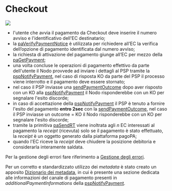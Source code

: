 # Checkout

![](<../../.gitbook/assets/checkout\_SANP (3).png>)

* l'utente che avvia il pagamento da Checkout deve inserire il numero avviso e l'identificativo dell'EC destinatario;
* la [paVerifyPaymentNotice](../../appendici/primitive.md#paverifypaymentnotice) è utilizzata per richiedere all’EC la verifica dell’opzione di pagamento identificata dal numero avviso;
* la richiesta di attivazione del pagamento giunge all’EC per mezzo della [paGetPayment](../../appendici/primitive.md#pagetpayment);
* una volta concluse le operazioni di pagamento effettivo da parte dell'utente il Nodo provvede ad inviare i dettagli al PSP tramite la [pspNotifyPayment](../../appendici/primitive.md#pspnotifypayment), nel caso di risposta KO da parte del PSP il processo viene interrotto e il pagamento deve essere stornato;
* nel caso il PSP inviasse una [sendPaymentOutcome](../../appendici/primitive.md#sendpaymentoutcome) dopo aver risposto con un KO alla [pspNotifyPayment](../../appendici/primitive.md#pspnotifypayment) il Nodo risponderebbe con un KO per segnalare l'esito discorde;
* in caso di accettazione della [pspNotifyPayment](../../appendici/primitive.md#pspnotifypayment) il PSP è tenuto a fornire l'esito del pagamento  **entro 2sec** con la [sendPaymentOutcome](../../appendici/primitive.md#sendpaymentoutcome), nel caso il PSP inviasse un outcome = KO il Nodo risponderebbe con un KO per segnalare l'esito discorde;
* tramite la primitiva [paSendRT](../../appendici/primitive.md#pasendrt) viene inoltrata agli _n_ EC interessati al pagamento la _receipt_ (ricevuta) solo se il pagamento è stato effettuato, la _receipt_ è un oggetto generato dalla piattaforma pagoPA;
* quando l'EC riceve la _receipt_ deve chiudere la posizione debitoria e considerarla interamente saldata.

Per la gestione degli errori fare riferimento a [Gestione degli errori](http://localhost:5000/o/KXYtsf32WSKm6ga638R3/s/mU2qgiLV1G3m9z1VjAOc/ "mention").

Per un corretto e standardizzato utilizzo dei _metadata_ è stato creato un apposito [Dizionario dei metadata](http://localhost:5000/o/KXYtsf32WSKm6ga638R3/s/u6YdY319vyFX9MIvnKBa/ "mention"), in cui è presente una sezione dedicata alle informazioni del canale di pagamento presenti in _additionalPaymentInformations_ della [pspNotifyPayment](../../appendici/primitive.md#pspnotifypayment).
